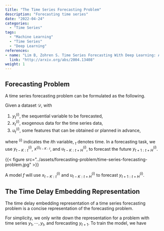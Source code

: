 ```yaml
---
title: "The Time Series Forecasting Problem"
description: "Forecasting time series"
date: "2022-04-24"
categories:
  - "Time Series"
tags:
  - "Machine Learning"
  - "Time Series"
  - "Deep Learning"
references:
- name: "Lim B, Zohren S. Time Series Forecasting With Deep Learning: A Survey. arXiv [stat.ML]. 2020. Available: http://arxiv.org/abs/2004.13408"
  link: "http://arxiv.org/abs/2004.13408"
weight: 1
---
```


## Forecasting Problem

A time series forecasting problem can be formulated as the following.

Given a dataset $\mathcal D$, with

1. $y^{(i)}_t$, the sequential variable to be forecasted,
2. $x^{(i)}_t$, exogenous data for the time series data,
3. $u^{(i)}_t$, some features that can be obtained or planned in advance,

where ${}^{(i)}$ indicates the $i$th variable, ${}_ t$ denotes time. In a forecasting task, we use $y^{(i)} _ {t-K:t}$, $x^{(i) _ {t-K:t}}$, and $u^{(i)} _ {t-K:t+H}$, to forecast the future $y^{(i)} _ {t+1:t+H}$.


{{< figure src="../assets/forecasting-problem/time-series-forecasting-problem.jpg" >}}

A model $f$ will use $x^{(i)} _ {t-K:t}$ and $u^{(i)} _ {t-K:t+H}$ to forecast $y^{(i)} _ {t+1:t+H}$.


## The Time Delay Embedding Representation

The time delay embedding representation of a time series forecasting problem is a concise representation of the forecasting problem.

For simplicity, we only write down the representation for a problem with time series $y_{1}, \cdots, y_{t}$, and forecasting $y_{t+1}$. To train the model, we have